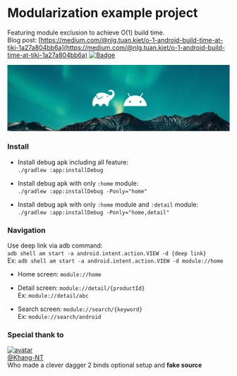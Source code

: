#  Modularization example project

Featuring module exclusion to achieve O(1) build time.  
Blog post: [https://medium.com/@nlg.tuan.kiet/o-1-android-build-time-at-tiki-1a27a804bb6a](https://medium.com/@nlg.tuan.kiet/o-1-android-build-time-at-tiki-1a27a804bb6a)
<a href="https://androidweekly.net/issues/issue-398" title="Android Weekly Issue 398">
<img alt="Badge" src="https://androidweekly.net/issues/issue-398/badge" height="20px"></img>
</a>  


![background](./.github/background.jpg)

### Install

- Install debug apk including all feature:  
`./gradlew :app:installDebug` 

- Install debug apk with only `:home` module:  
`./gradlew :app:installDebug -Ponly="home"`

- Install debug apk with only `:home` module and `:detail` module:  
`./gradlew :app:installDebug -Ponly="home,detail"`

### Navigation
Use deep link via adb command:  
`adb shell am start -a android.intent.action.VIEW -d {deep link}`  
Ex: `adb shell am start -a android.intent.action.VIEW -d module://home`


- Home screen: `module://home`

- Detail screen: `module://detail/{productId}`  
Ex: `module://detail/abc`

- Search screen: `module://search/{keyword}`  
Ex: `module://search/android`

### Special thank to
[![avatar](https://avatars0.githubusercontent.com/u/13332950?s=150&v=4)](https://github.com/Khang-NT)  
[@Khang-NT](https://github.com/Khang-NT)  
Who made a clever dagger 2 binds optional setup and **fake source**

